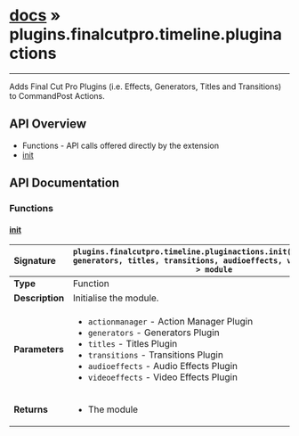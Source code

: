 # [docs](index.md) » plugins.finalcutpro.timeline.pluginactions
---

Adds Final Cut Pro Plugins (i.e. Effects, Generators, Titles and Transitions) to CommandPost Actions.

## API Overview
* Functions - API calls offered directly by the extension
 * [init](#init)

## API Documentation

### Functions

#### [init](#init)
| <span style="float: left;">**Signature**</span> | <span style="float: left;">`plugins.finalcutpro.timeline.pluginactions.init(actionmanager, generators, titles, transitions, audioeffects, videoeffects) -> module` </span>                                                          |
| -----------------------------------------------------|---------------------------------------------------------------------------------------------------------|
| **Type**                                             | Function                                                                                         |
| **Description**                                      | Initialise the module.                                                                                         |
| **Parameters**                                       | <ul><li>`actionmanager` - Action Manager Plugin</li><li>`generators` - Generators Plugin</li><li>`titles` - Titles Plugin</li><li>`transitions` - Transitions Plugin</li><li>`audioeffects` - Audio Effects Plugin</li><li>`videoeffects` - Video Effects Plugin</li></ul> |
| **Returns**                                          | <ul><li>The module</li></ul>          |

